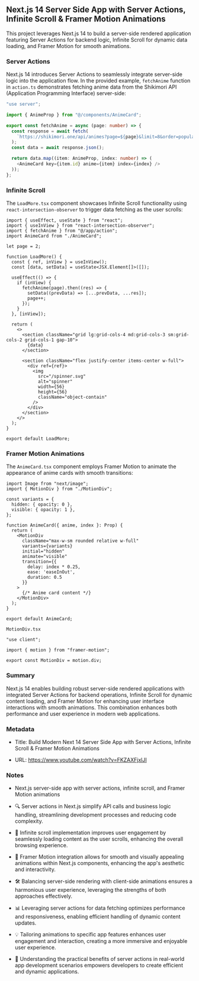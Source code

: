 ## Next.js 14 Server Side App with Server Actions, Infinite Scroll & Framer Motion Animations

This project leverages Next.js 14 to build a server-side rendered application featuring Server Actions for backend logic, Infinite Scroll for dynamic data loading, and Framer Motion for smooth animations.

### Server Actions

Next.js 14 introduces Server Actions to seamlessly integrate server-side logic into the application flow. In the provided example, `fetchAnime` function in `action.ts` demonstrates fetching anime data from the Shikimori API (Application Programming Interface) server-side:

```typescript
"use server";

import { AnimeProp } from "@/components/AnimeCard";

export const fetchAnime = async (page: number) => {
  const response = await fetch(
    `https://shikimori.one/api/animes?page=${page}&limit=8&order=popularity`
  );
  const data = await response.json();

  return data.map((item: AnimeProp, index: number) => (
    <AnimeCard key={item.id} anime={item} index={index} />
  ));
};
```

### Infinite Scroll

The `LoadMore.tsx` component showcases Infinite Scroll functionality using `react-intersection-observer` to trigger data fetching as the user scrolls:

```tsx
import { useEffect, useState } from "react";
import { useInView } from "react-intersection-observer";
import { fetchAnime } from "@/app/action";
import AnimeCard from "./AnimeCard";

let page = 2;

function LoadMore() {
  const { ref, inView } = useInView();
  const [data, setData] = useState<JSX.Element[]>([]);

  useEffect(() => {
    if (inView) {
      fetchAnime(page).then((res) => {
        setData((prevData) => [...prevData, ...res]);
        page++;
      });
    }
  }, [inView]);

  return (
    <>
      <section className="grid lg:grid-cols-4 md:grid-cols-3 sm:grid-cols-2 grid-cols-1 gap-10">
        {data}
      </section>

      <section className="flex justify-center items-center w-full">
        <div ref={ref}>
          <img
            src="/spinner.svg"
            alt="spinner"
            width={56}
            height={56}
            className="object-contain"
          />
        </div>
      </section>
    </>
  );
}

export default LoadMore;
```

### Framer Motion Animations

The `AnimeCard.tsx` component employs Framer Motion to animate the appearance of anime cards with smooth transitions:

```tsx
import Image from "next/image";
import { MotionDiv } from "./MotionDiv";

const variants = {
  hidden: { opacity: 0 },
  visible: { opacity: 1 },
};

function AnimeCard({ anime, index }: Prop) {
  return (
    <MotionDiv
      className="max-w-sm rounded relative w-full"
      variants={variants}
      initial="hidden"
      animate="visible"
      transition={{
        delay: index * 0.25,
        ease: 'easeInOut',
        duration: 0.5
      }}
    >
      {/* Anime card content */}
    </MotionDiv>
  );
}

export default AnimeCard;
```

`MotionDiv.tsx`

```tsx
"use client";

import { motion } from "framer-motion";

export const MotionDiv = motion.div;

```

### Summary

Next.js 14 enables building robust server-side rendered applications with integrated Server Actions for backend operations, Infinite Scroll for dynamic content loading, and Framer Motion for enhancing user interface interactions with smooth animations. This combination enhances both performance and user experience in modern web applications.

### Metadata

- Title: Build Modern Next 14 Server Side App with Server Actions, Infinite Scroll & Framer Motion Animations

- URL: https://www.youtube.com/watch?v=FKZAXFjxlJI

### Notes

- Next.js server-side app with server actions, infinite scroll, and Framer Motion animations

- 🔍 Server actions in Next.js simplify API calls and business logic handling, streamlining development processes and reducing code complexity.

- 🔁 Infinite scroll implementation improves user engagement by seamlessly loading content as the user scrolls, enhancing the overall browsing experience.

- 🎨 Framer Motion integration allows for smooth and visually appealing animations within Next.js components, enhancing the app's aesthetic and interactivity.

- 🛠️ Balancing server-side rendering with client-side animations ensures a harmonious user experience, leveraging the strengths of both approaches effectively.

- 📊 Leveraging server actions for data fetching optimizes performance and responsiveness, enabling efficient handling of dynamic content updates.

- 💡 Tailoring animations to specific app features enhances user engagement and interaction, creating a more immersive and enjoyable user experience.

- 🚀 Understanding the practical benefits of server actions in real-world app development scenarios empowers developers to create efficient and dynamic applications.